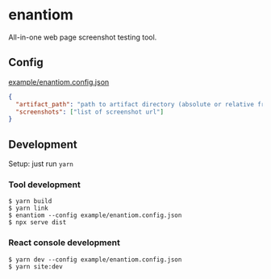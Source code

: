 # enantiom

All-in-one web page screenshot testing tool.

## Config

[example/enantiom.config.json](./example/enantiom.config.json)

```json
{
  "artifact_path": "path to artifact directory (absolute or relative from pwd)",
  "screenshots": ["list of screenshot url"]
}
```

## Development

Setup: just run `yarn`

### Tool development

```shell
$ yarn build
$ yarn link
$ enantiom --config example/enantiom.config.json
$ npx serve dist
```

### React console development

```shell
$ yarn dev --config example/enantiom.config.json
$ yarn site:dev
```
